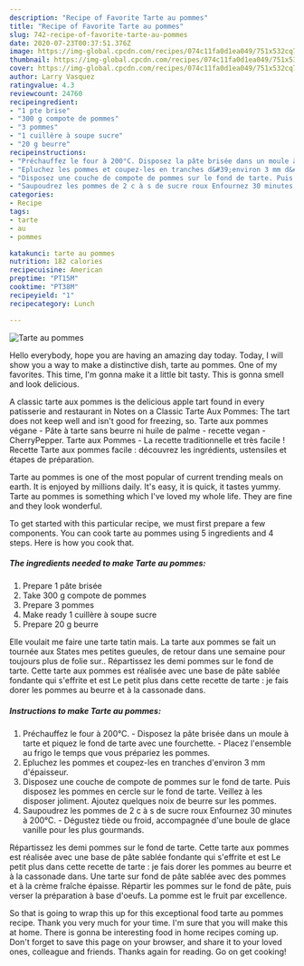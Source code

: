 ```yaml
---
description: "Recipe of Favorite Tarte au pommes"
title: "Recipe of Favorite Tarte au pommes"
slug: 742-recipe-of-favorite-tarte-au-pommes
date: 2020-07-23T00:37:51.376Z
image: https://img-global.cpcdn.com/recipes/074c11fa0d1ea049/751x532cq70/tarte-au-pommes-photo-principale-de-la-recette.jpg
thumbnail: https://img-global.cpcdn.com/recipes/074c11fa0d1ea049/751x532cq70/tarte-au-pommes-photo-principale-de-la-recette.jpg
cover: https://img-global.cpcdn.com/recipes/074c11fa0d1ea049/751x532cq70/tarte-au-pommes-photo-principale-de-la-recette.jpg
author: Larry Vasquez
ratingvalue: 4.3
reviewcount: 24760
recipeingredient:
- "1 pte brise"
- "300 g compote de pommes"
- "3 pommes"
- "1 cuillère à soupe sucre"
- "20 g beurre"
recipeinstructions:
- "Préchauffez le four à 200°C. Disposez la pâte brisée dans un moule à tarte et piquez le fond de tarte avec une fourchette. Placez l&#39;ensemble au frigo le temps que vous prépariez les pommes."
- "Epluchez les pommes et coupez-les en tranches d&#39;environ 3 mm d&#39;épaisseur."
- "Disposez une couche de compote de pommes sur le fond de tarte. Puis disposez les pommes en cercle sur le fond de tarte. Veillez à les disposer joliment. Ajoutez quelques noix de beurre sur les pommes."
- "Saupoudrez les pommes de 2 c à s de sucre roux Enfournez 30 minutes à 200°C.  Dégustez tiède ou froid, accompagnée d&#39;une boule de glace vanille pour les plus gourmands."
categories:
- Recipe
tags:
- tarte
- au
- pommes

katakunci: tarte au pommes 
nutrition: 182 calories
recipecuisine: American
preptime: "PT15M"
cooktime: "PT38M"
recipeyield: "1"
recipecategory: Lunch

---
```



![Tarte au pommes](https://img-global.cpcdn.com/recipes/074c11fa0d1ea049/751x532cq70/tarte-au-pommes-photo-principale-de-la-recette.jpg)

Hello everybody, hope you are having an amazing day today. Today, I will show you a way to make a distinctive dish, tarte au pommes. One of my favorites. This time, I'm gonna make it a little bit tasty. This is gonna smell and look delicious.

A classic tarte aux pommes is the delicious apple tart found in every patisserie and restaurant in Notes on a Classic Tarte Aux Pommes: The tart does not keep well and isn&#39;t good for freezing, so. Tarte aux pommes végane - Pâte à tarte sans beurre ni huile de palme - recette vegan - CherryPepper. Tarte aux Pommes - La recette traditionnelle et très facile ! Recette Tarte aux pommes facile : découvrez les ingrédients, ustensiles et étapes de préparation.

Tarte au pommes is one of the most popular of current trending meals on earth. It is enjoyed by millions daily. It's easy, it is quick, it tastes yummy. Tarte au pommes is something which I've loved my whole life. They are fine and they look wonderful.


To get started with this particular recipe, we must first prepare a few components. You can cook tarte au pommes using 5 ingredients and 4 steps. Here is how you cook that.

<!--inarticleads1-->

##### The ingredients needed to make Tarte au pommes:

1. Prepare 1 pâte brisée
1. Take 300 g compote de pommes
1. Prepare 3 pommes
1. Make ready 1 cuillère à soupe sucre
1. Prepare 20 g beurre


Elle voulait me faire une tarte tatin mais. La tarte aux pommes se fait un tournée aux States mes petites gueules, de retour dans une semaine pour toujours plus de folie sur.. Répartissez les demi pommes sur le fond de tarte. Cette tarte aux pommes est réalisée avec une base de pâte sablée fondante qui s&#39;effrite et est Le petit plus dans cette recette de tarte : je fais dorer les pommes au beurre et à la cassonade dans. 

<!--inarticleads2-->

##### Instructions to make Tarte au pommes:

1. Préchauffez le four à 200°C. - Disposez la pâte brisée dans un moule à tarte et piquez le fond de tarte avec une fourchette. - Placez l&#39;ensemble au frigo le temps que vous prépariez les pommes.
1. Epluchez les pommes et coupez-les en tranches d&#39;environ 3 mm d&#39;épaisseur.
1. Disposez une couche de compote de pommes sur le fond de tarte. Puis disposez les pommes en cercle sur le fond de tarte. Veillez à les disposer joliment. Ajoutez quelques noix de beurre sur les pommes.
1. Saupoudrez les pommes de 2 c à s de sucre roux Enfournez 30 minutes à 200°C.  - Dégustez tiède ou froid, accompagnée d&#39;une boule de glace vanille pour les plus gourmands.


Répartissez les demi pommes sur le fond de tarte. Cette tarte aux pommes est réalisée avec une base de pâte sablée fondante qui s&#39;effrite et est Le petit plus dans cette recette de tarte : je fais dorer les pommes au beurre et à la cassonade dans. Une tarte sur fond de pâte sablée avec des pommes et à la crème fraîche épaisse. Répartir les pommes sur le fond de pâte, puis verser la préparation à base d&#39;oeufs. La pomme est le fruit par excellence. 

So that is going to wrap this up for this exceptional food tarte au pommes recipe. Thank you very much for your time. I'm sure that you will make this at home. There is gonna be interesting food in home recipes coming up. Don't forget to save this page on your browser, and share it to your loved ones, colleague and friends. Thanks again for reading. Go on get cooking!
